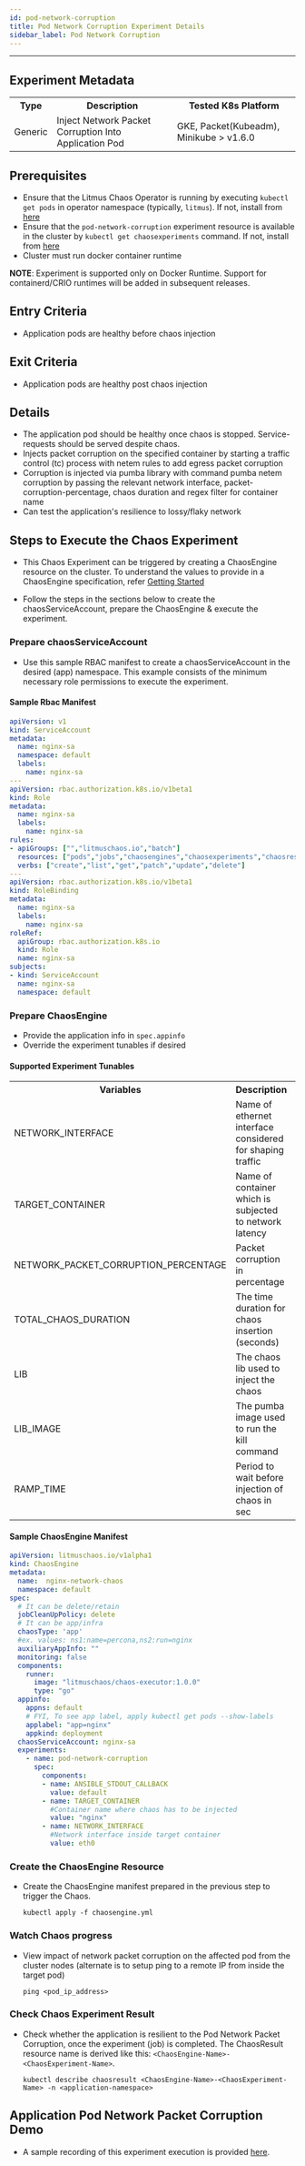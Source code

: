 ```yaml
---
id: pod-network-corruption
title: Pod Network Corruption Experiment Details
sidebar_label: Pod Network Corruption
---
```

------

## Experiment Metadata

<table>
<tr>
<th> Type </th>
<th> Description </th>
<th> Tested K8s Platform </th>
</tr>
<tr>
<td> Generic </td>
<td> Inject Network Packet Corruption Into Application Pod </td>
<td> GKE, Packet(Kubeadm), Minikube > v1.6.0 </td>
</tr>
</table>

## Prerequisites
- Ensure that the Litmus Chaos Operator is running by executing `kubectl get pods` in operator namespace (typically, `litmus`). If not, install from [here](https://raw.githubusercontent.com/litmuschaos/pages/master/docs/litmus-operator-latest.yaml)
- Ensure that the `pod-network-corruption` experiment resource is available in the cluster by `kubectl get chaosexperiments` command. If not, install from [here](https://hub.litmuschaos.io/charts/generic/experiments/pod-network-corruption)
-  Cluster must run docker container runtime

<div class="danger">
    <strong>NOTE</strong>: 
        Experiment is supported only on Docker Runtime. Support for containerd/CRIO runtimes will be added in subsequent releases.
</div>

## Entry Criteria

- Application pods are healthy before chaos injection

## Exit Criteria

- Application pods are healthy post chaos injection

## Details

- The application pod should be healthy once chaos is stopped. Service-requests should be         served despite chaos.
- Injects packet corruption on the specified container by starting a traffic control (tc) process with netem rules to add egress packet corruption
- Corruption is injected via pumba library with command pumba netem corruption by passing the relevant network interface, packet-corruption-percentage, chaos duration and regex filter for container name
- Can test the application's resilience to lossy/flaky network

## Steps to Execute the Chaos Experiment

- This Chaos Experiment can be triggered by creating a ChaosEngine resource on the cluster. To understand the values to provide in a ChaosEngine specification, refer [Getting Started](getstarted.md/#prepare-chaosengine)

- Follow the steps in the sections below to create the chaosServiceAccount, prepare the ChaosEngine & execute the experiment.

### Prepare chaosServiceAccount

- Use this sample RBAC manifest to create a chaosServiceAccount in the desired (app) namespace. This example consists of the minimum necessary role permissions to execute the experiment.

#### Sample Rbac Manifest

```yaml
apiVersion: v1
kind: ServiceAccount
metadata:
  name: nginx-sa
  namespace: default
  labels:
    name: nginx-sa
---
apiVersion: rbac.authorization.k8s.io/v1beta1
kind: Role
metadata:
  name: nginx-sa
  labels:
    name: nginx-sa
rules:
- apiGroups: ["","litmuschaos.io","batch"]
  resources: ["pods","jobs","chaosengines","chaosexperiments","chaosresults"]
  verbs: ["create","list","get","patch","update","delete"]
---
apiVersion: rbac.authorization.k8s.io/v1beta1
kind: RoleBinding
metadata:
  name: nginx-sa
  labels:
    name: nginx-sa
roleRef:
  apiGroup: rbac.authorization.k8s.io
  kind: Role
  name: nginx-sa
subjects:
- kind: ServiceAccount
  name: nginx-sa
  namespace: default

```

### Prepare ChaosEngine

- Provide the application info in `spec.appinfo`
- Override the experiment tunables if desired

#### Supported Experiment Tunables

<table>
<tr>
<th> Variables </th>
<th> Description  </th>
<th> Type </th>
<th> Notes </th>
</tr>
<tr>
<td> NETWORK_INTERFACE </td>
<td> Name of ethernet interface considered for shaping traffic  </td>
<td> Mandatory </td>
<td> </td>
</tr>
<tr>
<td> TARGET_CONTAINER  </td>
<td> Name of container which is subjected to network latency </td>
<td> Mandatory </td>
<td> </td>
</tr>
<tr>
<td> NETWORK_PACKET_CORRUPTION_PERCENTAGE  </td>
<td> Packet corruption in percentage </td>
<td> Optional </td>
<td> Default (100) </td>
</tr>
<tr>
<td> TOTAL_CHAOS_DURATION </td>
<td> The time duration for chaos insertion (seconds) </td>
<td> Optional </td>
<td> Default (60000ms) </td>
</tr>
<tr>
<td> LIB </td>
<td> The chaos lib used to inject the chaos </td>
<td> Optional  </td>
<td> only `pumba` supported currently </td>
</tr>
<tr>
<td> LIB_IMAGE  </td>
<td> The pumba image used to run the kill command </td>
<td> Optional  </td>
<td> Defaults to `gaiaadm/pumba:0.6.5` </td>
</tr>
<tr>
<td> RAMP_TIME </td>
<td> Period to wait before injection of chaos in sec </td>
<td> Optional  </td>
<td> </td>
</tr>
</table>

#### Sample ChaosEngine Manifest

```yaml
apiVersion: litmuschaos.io/v1alpha1
kind: ChaosEngine
metadata:
  name:  nginx-network-chaos
  namespace: default
spec:
  # It can be delete/retain
  jobCleanUpPolicy: delete
  # It can be app/infra
  chaosType: 'app' 
  #ex. values: ns1:name=percona,ns2:run=nginx 
  auxiliaryAppInfo: ""
  monitoring: false
  components:
    runner:
      image: "litmuschaos/chaos-executor:1.0.0"
      type: "go"
  appinfo: 
    appns: default
    # FYI, To see app label, apply kubectl get pods --show-labels
    applabel: "app=nginx"
    appkind: deployment
  chaosServiceAccount: nginx-sa
  experiments:
    - name: pod-network-corruption
      spec:
        components:
        - name: ANSIBLE_STDOUT_CALLBACK
          value: default
        - name: TARGET_CONTAINER
          #Container name where chaos has to be injected
          value: "nginx" 
        - name: NETWORK_INTERFACE
          #Network interface inside target container
          value: eth0                   
```
### Create the ChaosEngine Resource

- Create the ChaosEngine manifest prepared in the previous step to trigger the Chaos.

  `kubectl apply -f chaosengine.yml`

### Watch Chaos progress

- View impact of network packet corruption on the affected pod from the cluster nodes (alternate is to setup ping to a remote IP from inside the target pod) 

  `ping <pod_ip_address>`

### Check Chaos Experiment Result

- Check whether the application is resilient to the Pod Network Packet Corruption, once the experiment (job) is completed. The ChaosResult resource name is derived like this: `<ChaosEngine-Name>-<ChaosExperiment-Name>`.

  `kubectl describe chaosresult <ChaosEngine-Name>-<ChaosExperiment-Name> -n <application-namespace>`


## Application Pod Network Packet Corruption Demo 

- A sample recording of this experiment execution is provided [here](https://youtu.be/kSiLrIaILvs).
